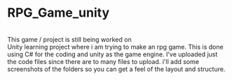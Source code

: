 # RPG_Game_unity
<br> This game / project is still being worked on </br>
Unity learning project where i am trying to make an rpg game.
This is done using C# for the coding and unity as the game engine.
I've uploaded just the code files since there are to many files to upload.
i'll add some screenshots of the folders so you can get a feel of the layout and structure.


